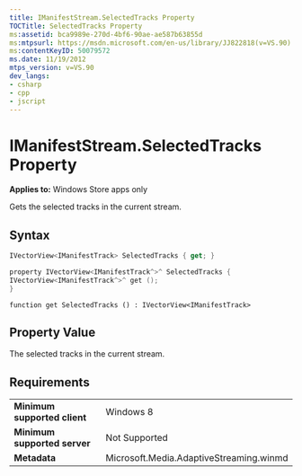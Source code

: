```yaml
---
title: IManifestStream.SelectedTracks Property
TOCTitle: SelectedTracks Property
ms:assetid: bca9989e-270d-4bf6-90ae-ae587b63855d
ms:mtpsurl: https://msdn.microsoft.com/en-us/library/JJ822818(v=VS.90)
ms:contentKeyID: 50079572
ms.date: 11/19/2012
mtps_version: v=VS.90
dev_langs:
- csharp
- cpp
- jscript
---
```


# IManifestStream.SelectedTracks Property

**Applies to:** Windows Store apps only

Gets the selected tracks in the current stream.

## Syntax

```csharp
IVectorView<IManifestTrack> SelectedTracks { get; }
```

```cpp
property IVectorView<IManifestTrack^>^ SelectedTracks {
IVectorView<IManifestTrack^>^ get ();
}
```

```jscript
function get SelectedTracks () : IVectorView<IManifestTrack>
```

## Property Value

The selected tracks in the current stream.

## Requirements

|||
|--- |--- |
|**Minimum supported client**|Windows 8|
|**Minimum supported server**|Not Supported|
|**Metadata**|Microsoft.Media.AdaptiveStreaming.winmd|

